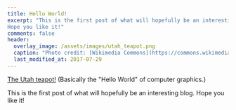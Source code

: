 ```yaml
---
title: Hello World!
excerpt: "This is the first post of what will hopefully be an interesting blog.
Hope you like it!"
comments: false
header:
  overlay_image: /assets/images/utah_teapot.png
  caption: "Photo credit: [Wikimedia Commons](https://commons.wikimedia.org/wiki/Category:Utah_teapot#/media/File:Utah_teapot_simple_2.png)"
  last_modified_at: 2017-07-29
---
```


[The Utah teapot!](https://en.wikipedia.org/wiki/Utah_teapot) (Basically the
"Hello World" of computer graphics.)

This is the first post of what will hopefully be an interesting blog. Hope you
like it!

